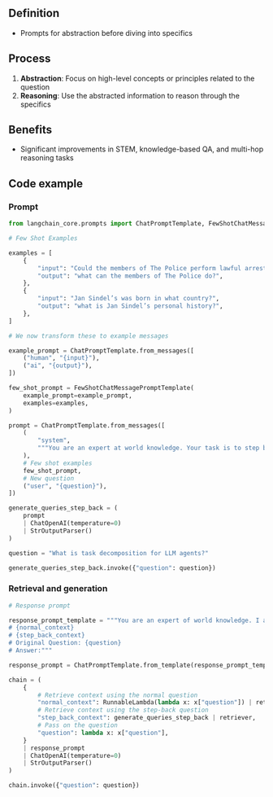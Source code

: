 ## Definition

- Prompts for abstraction before diving into specifics

## Process

1. **Abstraction**: Focus on high-level concepts or principles related to the question
2. **Reasoning**: Use the abstracted information to reason through the specifics

## Benefits

- Significant improvements in STEM, knowledge-based QA, and multi-hop reasoning tasks

## Code example

### Prompt

```python
from langchain_core.prompts import ChatPromptTemplate, FewShotChatMessagePromptTemplate

# Few Shot Examples

examples = [
	{
		"input": "Could the members of The Police perform lawful arrests?",
		"output": "what can the members of The Police do?",
	},
	{
		"input": "Jan Sindel’s was born in what country?",
		"output": "what is Jan Sindel’s personal history?",
	},
]

# We now transform these to example messages

example_prompt = ChatPromptTemplate.from_messages([
	("human", "{input}"),
	("ai", "{output}"),
])

few_shot_prompt = FewShotChatMessagePromptTemplate(
	example_prompt=example_prompt,
	examples=examples,
)

prompt = ChatPromptTemplate.from_messages([
	(
		"system",
		"""You are an expert at world knowledge. Your task is to step back and paraphrase a question to a more generic step-back question, which is easier to answer. Here are a few examples:""",
	),
	# Few shot examples
	few_shot_prompt,
	# New question
	("user", "{question}"),
])

generate_queries_step_back = (
	prompt
	| ChatOpenAI(temperature=0)
	| StrOutputParser()
)

question = "What is task decomposition for LLM agents?"

generate_queries_step_back.invoke({"question": question})
```

### Retrieval and generation

```python
# Response prompt

response_prompt_template = """You are an expert of world knowledge. I am going to ask you a question. Your response should be comprehensive and not contradicted with the following context if they are relevant. Otherwise, ignore them if they are not relevant.
# {normal_context}
# {step_back_context}
# Original Question: {question}
# Answer:"""

response_prompt = ChatPromptTemplate.from_template(response_prompt_template)

chain = (
	{
		# Retrieve context using the normal question
		"normal_context": RunnableLambda(lambda x: x["question"]) | retriever,
		# Retrieve context using the step-back question
		"step_back_context": generate_queries_step_back | retriever,
		# Pass on the question
		"question": lambda x: x["question"],
	}
	| response_prompt
	| ChatOpenAI(temperature=0)
	| StrOutputParser()
)

chain.invoke({"question": question})
```

